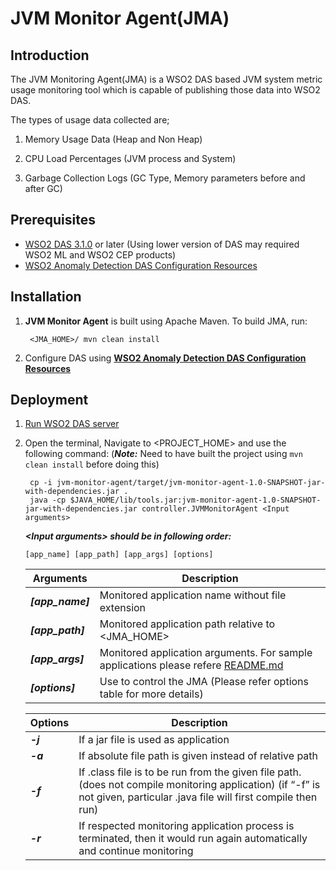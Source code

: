 # JVM Monitor Agent(JMA)

## Introduction
The JVM Monitoring Agent(JMA) is a WSO2 DAS based JVM system metric usage monitoring tool which is capable of publishing those data into WSO2 DAS.

The types of usage data collected are;

1. Memory Usage Data (Heap and Non Heap)

2. CPU Load Percentages (JVM process and System)

3. Garbage Collection Logs (GC Type, Memory parameters before and after GC)

## Prerequisites

- [WSO2 DAS 3.1.0](http://wso2.com/products/data-analytics-server/) or later (Using lower version of DAS may required WSO2 ML and WSO2 CEP products)
- [WSO2 Anomaly Detection DAS Configuration Resources](https://github.com/wso2-incubator/automatic-anomaly-detection/tree/master/wso2-das)

## Installation

1. **JVM Monitor Agent** is built using Apache Maven. To build JMA, run:

        <JMA_HOME>/ mvn clean install

2. Configure DAS using [**WSO2 Anomaly Detection DAS Configuration Resources**](https://github.com/wso2-incubator/automatic-anomaly-detection/tree/master/wso2-das)

## Deployment

1. [Run WSO2 DAS server](https://docs.wso2.com/display/DAS310/Running+the+Product)

2. Open the terminal, Navigate to \<PROJECT_HOME> and use the following command: (***Note:*** Need to have built the project using ```mvn clean install``` before doing this)

        cp -i jvm-monitor-agent/target/jvm-monitor-agent-1.0-SNAPSHOT-jar-with-dependencies.jar .
        java -cp $JAVA_HOME/lib/tools.jar:jvm-monitor-agent-1.0-SNAPSHOT-jar-with-dependencies.jar controller.JVMMonitorAgent <Input arguments>

    ***\<Input arguments> should be in following order:***

    ```
    [app_name] [app_path] [app_args] [options]
    ```


    | Arguments | Description|
    |------------|------------|
    |***[app_name]***| Monitored application name without file extension |
    |***[app_path]***| Monitored application path relative to \<JMA_HOME> |
    |***[app_args]***| Monitored application arguments. For sample applications please refere [README.md](https://github.com/wso2-incubator/automatic-anomaly-detection/tree/master/jvm-monitor-agent/src/samples/applications)|
    |***[options]*** | Use to control the JMA (Please refer options table for more details) |

    | Options | Description |
    |---------|-------------|
    | ***-j***| If a jar file is used as application |
    | ***-a***| If absolute file path is given instead of relative path |
    | ***-f***| If .class file is to be run from the given file path. (does not compile monitoring application) (if “-f” is not given, particular .java file will first compile then run) |
    | ***-r***| If respected monitoring application process is terminated, then it would run again automatically and continue monitoring |

